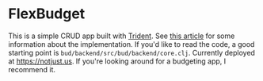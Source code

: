 # FlexBudget

This is a simple CRUD app built with [Trident]. See [this article] for some information about the implementation. If you'd like to read the code,
a good starting point is `bud/backend/src/bud/backend/core.clj`. Currently deployed at https://notjust.us. If you're looking around
for a budgeting app, I recommend it.

[Trident]: https://github.com/jacobobryant/trident
[this article]: https://jacobobryant.com/post/2019/ion/
